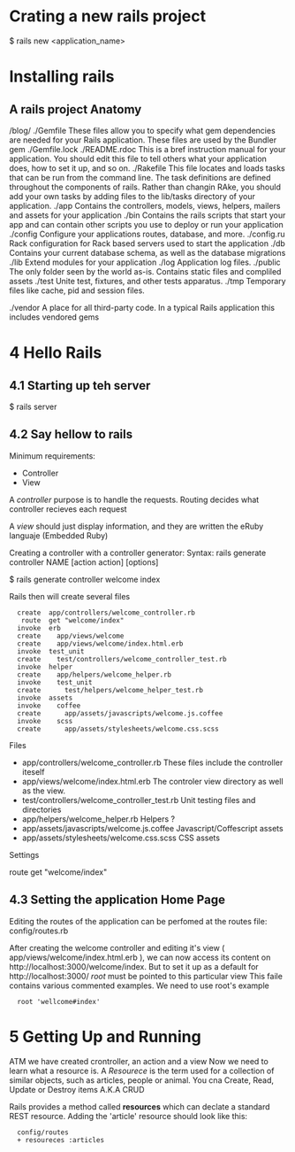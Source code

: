 

# Crating a new rails project

  $ rails new <application_name>

# Installing rails
## A rails project Anatomy

/blog/
 ./Gemfile       These files allow you to specify what gem dependencies are needed for your Rails application. These files are used by the Bundler gem 
 ./Gemfile.lock
 ./README.rdoc   This is a bref instruction manual for your application. You should edit this file to tell others what your application does, how to set it up, and so on.
 ./Rakefile      This file locates and loads tasks that can be run from the command line. The task definitions are defined throughout the components of rails. Rather than changin RAke, you should add your own tasks by adding files to the lib/tasks directory of your application.
 ./app           Contains the controllers, models, views, helpers, mailers and assets for your application
 ./bin           Contains the rails scripts that start your app and can contain other scripts you use to deploy or run your application
 ./config        Configure your applications routes, database, and more.
 ./config.ru     Rack configuration for Rack based servers used to start the application
 ./db            Contains your current database schema, as well as the database migrations
 ./lib           Extend modules for your application
 ./log           Application log files.
 ./public        The only folder seen by the world as-is. Contains static files and compliled assets
 ./test          Unite test, fixtures, and other tests apparatus.
 ./tmp           Temporary files like cache, pid and session files.

 ./vendor        A place for all third-party code. In a typical Rails application this includes vendored gems

# 4 Hello Rails

## 4.1 Starting up teh server

  $ rails server


## 4.2 Say hellow to rails

Minimum requirements:
* Controller
* View

A _controller_ purpose is to handle the requests.
Routing decides what controller recieves each request

A _view_ should just display information, and they are written the eRuby languaje (Embedded Ruby)


Creating a controller with a controller generator:
Syntax: rails generate controller NAME [action action] [options]

  $ rails generate controller welcome index

Rails then will create several files

      create  app/controllers/welcome_controller.rb
       route  get "welcome/index"
      invoke  erb
      create    app/views/welcome
      create    app/views/welcome/index.html.erb
      invoke  test_unit
      create    test/controllers/welcome_controller_test.rb
      invoke  helper
      create    app/helpers/welcome_helper.rb
      invoke    test_unit
      create      test/helpers/welcome_helper_test.rb
      invoke  assets
      invoke    coffee
      create      app/assets/javascripts/welcome.js.coffee
      invoke    scss
      create      app/assets/stylesheets/welcome.css.scss

Files

* app/controllers/welcome_controller.rb           These files include the controller iteself 
* app/views/welcome/index.html.erb                The controler view directory as well as the view.
* test/controllers/welcome_controller_test.rb     Unit testing files and directories
* app/helpers/welcome_helper.rb                   Helpers ?
* app/assets/javascripts/welcome.js.coffee        Javascript/Coffescript assets
* app/assets/stylesheets/welcome.css.scss         CSS assets

Settings

route  get "welcome/index"

## 4.3 Setting the application Home Page

Editing the routes of the application can be perfomed at the routes file:
config/routes.rb

After creating the welcome controller and editing it's view ( app/views/welcome/index.html.erb ), 
we can now access its content on http://localhost:3000/welcome/index. But to set it up as a default for 
http://localhost:3000/ _root_ must be pointed to this particular view
This faile contains various commented examples. We need to use root's example

```DSL
  root 'wellcome#index'
```

# 5 Getting Up and Running

ATM we have created crontroller, an action and a view
Now we need to learn what a resource is.
A _Resourece_ is the term used for a collection of similar objects, such as articles, people or animal.
You cna Create, Read, Update or Destroy items A.K.A CRUD

Rails provides a method called **resources** which can declate a standard REST resource.
Adding the 'article' resource should look like this:

```diff
  config/routes
  + resoureces :articles
```
